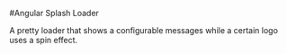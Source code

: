 #Angular Splash Loader

A pretty loader that shows a configurable messages while a certain logo uses a spin effect.